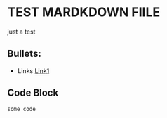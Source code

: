 # TEST MARDKDOWN FIILE

just a test

## Bullets:
* Links [Link1](https://example.com)

## Code Block
```
some code
```